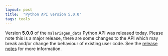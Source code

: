 ```yaml
---
layout: post
title:  "Python API version 5.0.0"
tags: tools
---
```


Version <strong>5.0.0</strong> of the `malariagen_data` Python API was
released today. Please note this is a major release, there are some
changes to the API which may break and/or change the behaviour of
existing user code. See the [release
notes](https://github.com/malariagen/malariagen-data-python/releases/tag/v5.0.0)
for more information.
